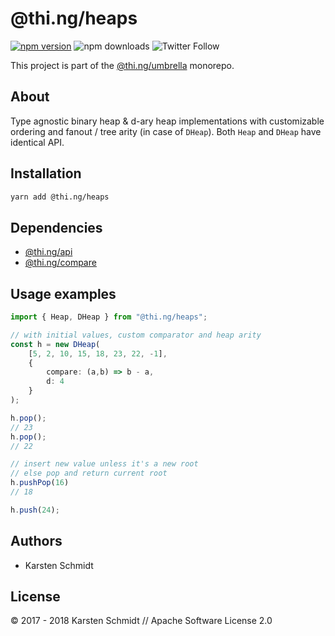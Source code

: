 # @thi.ng/heaps

[![npm version](https://img.shields.io/npm/v/@thi.ng/heaps.svg)](https://www.npmjs.com/package/@thi.ng/heaps)
![npm downloads](https://img.shields.io/npm/dm/@thi.ng/heaps.svg)
![Twitter Follow](https://img.shields.io/twitter/follow/thing_umbrella.svg?style=flat-square&label=twitter)

This project is part of the
[@thi.ng/umbrella](https://github.com/thi-ng/umbrella/) monorepo.

## About

Type agnostic binary heap & d-ary heap implementations with customizable
ordering and fanout / tree arity (in case of `DHeap`). Both `Heap` and
`DHeap` have identical API.

## Installation

```bash
yarn add @thi.ng/heaps
```

## Dependencies

- [@thi.ng/api](https://github.com/thi-ng/umbrella/tree/master/packages/api)
- [@thi.ng/compare](https://github.com/thi-ng/umbrella/tree/master/packages/compare)

## Usage examples

```ts
import { Heap, DHeap } from "@thi.ng/heaps";

// with initial values, custom comparator and heap arity
const h = new DHeap(
    [5, 2, 10, 15, 18, 23, 22, -1],
    {
        compare: (a,b) => b - a,
        d: 4
    }
);

h.pop();
// 23
h.pop();
// 22

// insert new value unless it's a new root
// else pop and return current root
h.pushPop(16)
// 18

h.push(24);
```

## Authors

- Karsten Schmidt

## License

&copy; 2017 - 2018 Karsten Schmidt // Apache Software License 2.0
